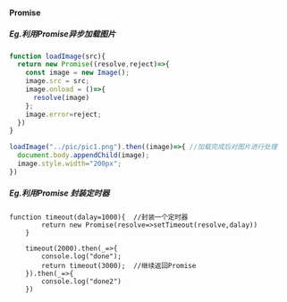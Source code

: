#### Promise

##### Eg.利用Promise异步加载图片

```javascript
function loadImage(src){
  return new Promise((resolve,reject)=>{
    const image = new Image();
    image.src = src;
    image.onload = ()=>{
      resolve(image)
    };
    image.error=reject;
  })
}

loadImage("../pic/pic1.png").then((image)=>{ //加载完成后对图片进行处理
  document.body.appendChild(image);
  image.style.width="200px";
})
```



##### Eg.利用Promise 封装定时器

```
function timeout(dalay=1000){  //封装一个定时器
		return new Promise(resolve=>setTimeout(resolve,dalay))
	}
	
	timeout(2000).then(_=>{
		console.log("done");
		return timeout(3000);  //继续返回Promise
	}).then(_=>{
		console.log("done2")
	})
```







